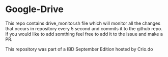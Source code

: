# Google-Drive
This repo contains drive_monitor.sh file which will monitor all the changes that occurs in repository every 5 second and commits it to the github repo.
If you would like to add somthing feel free to add it to the issue and make a PR.

This repository was part of a IBD September Edition hosted by Crio.do
